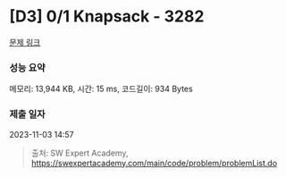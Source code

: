 # [D3] 0/1 Knapsack - 3282 

[문제 링크](https://swexpertacademy.com/main/code/problem/problemDetail.do?contestProbId=AWBJAVpqrzQDFAWr) 

### 성능 요약

메모리: 13,944 KB, 시간: 15 ms, 코드길이: 934 Bytes

### 제출 일자

2023-11-03 14:57



> 출처: SW Expert Academy, https://swexpertacademy.com/main/code/problem/problemList.do